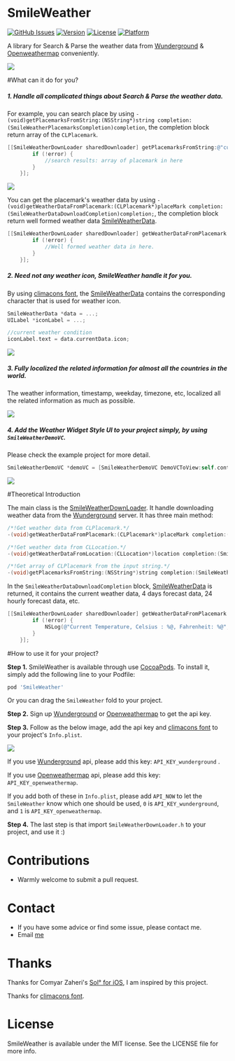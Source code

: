 # SmileWeather

[![GitHub Issues](http://img.shields.io/github/issues/liu044100/SmileWeather.svg?style=flat)](https://github.com/liu044100/SmileWeather/issues)
[![Version](https://img.shields.io/cocoapods/v/SmileWeather.svg?style=flat)](http://cocoadocs.org/docsets/SmileWeather)
[![License](https://img.shields.io/cocoapods/l/SmileWeather.svg?style=flat)](http://cocoadocs.org/docsets/SmileWeather)
[![Platform](https://img.shields.io/cocoapods/p/SmileWeather.svg?style=flat)](http://cocoadocs.org/docsets/SmileWeather)

A library for Search & Parse the weather data from [Wunderground](http://www.wunderground.com) & [Openweathermap](http://openweathermap.org) conveniently.

![](https://raw.githubusercontent.com/liu044100/SmileWeather/master/SmileWeather-Example/demo_gif/pro_big1.png)

#What can it do for you?


##### 1. Handle all complicated things about Search & Parse the weather data.

For example, you can search place by using `-(void)getPlacemarksFromString:(NSString*)string completion:(SmileWeatherPlacemarksCompletion)completion`, the completion block return array of the `CLPlacemark`.

```Objective-c
[[SmileWeatherDownLoader sharedDownloader] getPlacemarksFromString:@"cupertino" completion:^(NSArray *placeMarks, NSError *error) {
        if (!error) {
            //search results: array of placemark in here
        }
    }];
```

![](https://raw.githubusercontent.com/liu044100/SmileWeather/master/SmileWeather-Example/demo_gif/search.png)

You can get the placemark's weather data by using `-(void)getWeatherDataFromPlacemark:(CLPlacemark*)placeMark completion:(SmileWeatherDataDownloadCompletion)completion;`, the completion block return well formed weather data [SmileWeatherData](http://cocoadocs.org/docsets/SmileWeather/0.0.1/Classes/SmileWeatherData.html).

```Objective-c
[[SmileWeatherDownLoader sharedDownloader] getWeatherDataFromPlacemark:placemark completion:^(SmileWeatherData *data, NSError *error) {
        if (!error) {
            //Well formed weather data in here.
        }
    }];
```


##### 2. Need not any weather icon, SmileWeather handle it for you. 

By using [climacons font](http://adamwhitcroft.com/climacons/), the [SmileWeatherData](http://cocoadocs.org/docsets/SmileWeather/0.0.1/Classes/SmileWeatherData.html) contains the corresponding character that is used for weather icon.

```Objective-c
SmileWeatherData *data = ...;
UILabel *iconLabel = ...;

//current weather condition
iconLabel.text = data.currentData.icon;
```

![](https://raw.githubusercontent.com/liu044100/SmileWeather/master/SmileWeather-Example/demo_gif/climacons.png)

##### 3. Fully localized the related information for almost all the countries in the world.

The weather information, timestamp, weekday, timezone, etc, localized all the related information as much as possible.

![](https://raw.githubusercontent.com/liu044100/SmileWeather/master/SmileWeather-Example/demo_gif/localization.png)

##### 4. Add the Weather Widget Style UI to your project simply, by using `SmileWeatherDemoVC`.

Please check the example project for more detail. 

```Objective-c
SmileWeatherDemoVC *demoVC = [SmileWeatherDemoVC DemoVCToView:self.containerView];
```

![](https://raw.githubusercontent.com/liu044100/SmileWeather/master/SmileWeather-Example/demo_gif/demoview.png)

#Theoretical Introduction

The main class is the [SmileWeatherDownLoader](http://cocoadocs.org/docsets/SmileWeather/0.0.1/Classes/SmileWeatherDownLoader.html). It handle downloading weather data from the [Wunderground](http://www.wunderground.com) server. It has three main method:

```Objective-c
/*!Get weather data from CLPlacemark.*/
-(void)getWeatherDataFromPlacemark:(CLPlacemark*)placeMark completion:(SmileWeatherDataDownloadCompletion)completion;

/*!Get weather data from CLLocation.*/
-(void)getWeatherDataFromLocation:(CLLocation*)location completion:(SmileWeatherDataDownloadCompletion)completion;

/*!Get array of CLPlacemark from the input string.*/
-(void)getPlacemarksFromString:(NSString*)string completion:(SmileWeatherPlacemarksCompletion)completion;
```

In the `SmileWeatherDataDownloadCompletion` block, [SmileWeatherData](http://cocoadocs.org/docsets/SmileWeather/0.0.1/Classes/SmileWeatherData.html) is returned, it contains the current weather data, 4 days forecast data, 24 hourly forecast data, etc. 

```Objective-c
[[SmileWeatherDownLoader sharedDownloader] getWeatherDataFromPlacemark:placemark completion:^(SmileWeatherData *data, NSError *error) {
        if (!error) {
            NSLog(@"Current Temperature, Celsius : %@, Fahrenheit: %@", data.currentData.currentTempStri_Celsius, data.currentData.currentTempStri_Fahrenheit);
        }
    }];
```

#How to use it for your project?

**Step 1.** SmileWeather is available through use [CocoaPods](http://cocoapods.org). To install
it, simply add the following line to your Podfile:

```Ruby
pod 'SmileWeather'

```
Or you can drag the `SmileWeather` fold to your project.

**Step 2.** Sign up [Wunderground](http://www.wunderground.com/weather/api) or [Openweathermap](http://openweathermap.org/api) to get the api key.

**Step 3.** Follow as the below image, add the api key and [climacons font](http://adamwhitcroft.com/climacons/) to your project's `Info.plist`. 

![](https://raw.githubusercontent.com/liu044100/SmileWeather/master/SmileWeather-Example/demo_gif/step1.png)

If you use [Wunderground](http://www.wunderground.com/weather/api) api, please add this key: `API_KEY_wunderground` .

If you use [Openweathermap](http://openweathermap.org/api) api, please add this key: `API_KEY_openweathermap`.

If you add both of these in `Info.plist`, please add `API_NOW` to let the `SmileWeather` know which one should be used, `0` is `API_KEY_wunderground`, and `1` is `API_KEY_openweathermap`.


**Step 4.** The last step is that import `SmileWeatherDownLoader.h` to your project, and use it :)



# Contributions

* Warmly welcome to submit a pull request.

# Contact

* If you have some advice or find some issue, please contact me.
* Email [me](liu044100@gmail.com)

# Thanks

Thanks for Comyar Zaheri's [Sol° for iOS](https://github.com/comyarzaheri/Sol), I am inspired by this project.

Thanks for [climacons font](http://adamwhitcroft.com/climacons/).

# License

SmileWeather is available under the MIT license. See the LICENSE file for more info.
